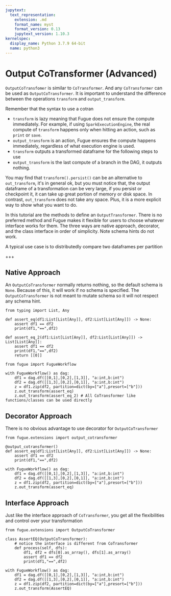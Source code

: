 ```yaml
---
jupytext:
  text_representation:
    extension: .md
    format_name: myst
    format_version: 0.13
    jupytext_version: 1.10.3
kernelspec:
  display_name: Python 3.7.9 64-bit
  name: python3
---
```


# Output CoTransformer (Advanced)

`OutputCoTransfomer` is similar to `CoTransformer`. And any `CoTransformer` can be used as `OutputCoTransformer`. It is important to understand the difference between the operations `transform` and `output_transform`.

Remember that the syntax to use a cotran

* `transform` is lazy meaning that Fugue does not ensure the compute immediately. For example, if using `SparkExecutionEngine`, the real compute of `transform` happens only when hitting an action, such as `print` or `save`.
* `output_transform` is an action, Fugue ensures the compute happens immediately, regardless of what execution engine is used.
* `transform` outputs a transformed dataframe for the following steps to use
* `output_transform` is the last compute of a branch in the DAG, it outputs nothing.

You may find that `transform().persist()` can be an alternative to `out_transform`, it's in general ok, but you must notice that, the output dataframe of a transformation can be very large, if you persist or checkpoint it, it can take up great portion of memory or disk space. In contrast, `out_transform` does not take any space. Plus, it is a more explicit way to show what you want to do.

In this tutorial are the methods to define an `OutputTransformer`. There is no preferred method and Fugue makes it flexible for users to choose whatever interface works for them. The three ways are native approach, decorator, and the class interface in order of simplicity. Note schema hints do not work.

A typical use case is to distributedly compare two dataframes per partition

+++

## Native Approach
An `OutputCoTransformer` normally returns nothing, so the default schema is `None`. Because of this, it will work if no schema is specified. The `OutputCoTransformer` is not meant to mutate schema so it will not respect any schema hint. 

```{code-cell} ipython3
from typing import List, Any

def assert_eq(df1:List[List[Any]], df2:List[List[Any]]) -> None:
    assert df1 == df2
    print(df1,"==",df2)

def assert_eq_2(df1:List[List[Any]], df2:List[List[Any]]) -> List[List[Any]]:
    assert df1 == df2
    print(df1,"==",df2)
    return [[0]]
```

```{code-cell} ipython3
from fugue import FugueWorkflow

with FugueWorkflow() as dag:
    df1 = dag.df([[0,1],[0,2],[1,3]], "a:int,b:int")
    df2 = dag.df([[1,3],[0,2],[0,1]], "a:int,b:int")
    z = df1.zip(df2, partition=dict(by=["a"],presort=["b"]))
    z.out_transform(assert_eq)
    z.out_transform(assert_eq_2) # All CoTransformer like functions/classes can be used directly
```

## Decorator Approach

There is no obvious advantage to use decorator for `OutputCoTransformer`

```{code-cell} ipython3
from fugue.extensions import output_cotransformer

@output_cotransformer()
def assert_eq(df1:List[List[Any]], df2:List[List[Any]]) -> None:
    assert df1 == df2
    print(df1,"==",df2)
    
with FugueWorkflow() as dag:
    df1 = dag.df([[0,1],[0,2],[1,3]], "a:int,b:int")
    df2 = dag.df([[1,3],[0,2],[0,1]], "a:int,b:int")
    z = df1.zip(df2, partition=dict(by=["a"],presort=["b"]))
    z.out_transform(assert_eq)
```

## Interface Approach

Just like the interface approach of `CoTransformer`, you get all the flexibilities and control over your transformation

```{code-cell} ipython3
from fugue.extensions import OutputCoTransformer

class AssertEQ(OutputCoTransformer):
    # notice the interface is different from CoTransformer
    def process(self, dfs):
        df1, df2 = dfs[0].as_array(), dfs[1].as_array()
        assert df1 == df2
        print(df1,"==",df2)

with FugueWorkflow() as dag:
    df1 = dag.df([[0,1],[0,2],[1,3]], "a:int,b:int")
    df2 = dag.df([[1,3],[0,2],[0,1]], "a:int,b:int")
    z = df1.zip(df2, partition=dict(by=["a"],presort=["b"]))
    z.out_transform(AssertEQ)
```
